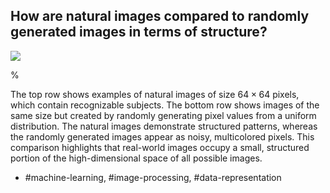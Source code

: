 ## How are natural images compared to randomly generated images in terms of structure?

![](https://cdn.mathpix.com/cropped/2024_05_26_d448ccb748bfa00d34aag-1.jpg?height=690&width=1044&top_left_y=230&top_left_x=507)

% 

The top row shows examples of natural images of size $64 \times 64$ pixels, which contain recognizable subjects. The bottom row shows images of the same size but created by randomly generating pixel values from a uniform distribution. The natural images demonstrate structured patterns, whereas the randomly generated images appear as noisy, multicolored pixels. This comparison highlights that real-world images occupy a small, structured portion of the high-dimensional space of all possible images.

- #machine-learning, #image-processing, #data-representation